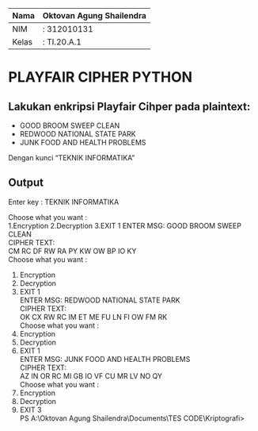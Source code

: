 | Nama  | Oktovan Agung Shailendra|
|-------|-------------------------|
|NIM    |: 312010131              |
|Kelas  |: TI.20.A.1              |

# PLAYFAIR CIPHER PYTHON

## Lakukan enkripsi Playfair Cihper pada plaintext:

- GOOD BROOM SWEEP CLEAN
- REDWOOD NATIONAL STATE PARK
- JUNK FOOD AND HEALTH PROBLEMS

Dengan kunci “TEKNIK INFORMATIKA”

## Output

Enter key : TEKNIK INFORMATIKA

 Choose what you want :  
 1.Encryption 
 2.Decryption 
 3.EXIT 
1
ENTER MSG: GOOD BROOM SWEEP CLEAN <br>
CIPHER TEXT:  <br>
CM RC DF RW RA PY KW OW BP IO KY <br>
 Choose what you want : <br>
 1. Encryption
 2. Decryption
 3. EXIT
1 <br>
ENTER MSG: REDWOOD NATIONAL STATE PARK <br>
CIPHER TEXT: <br>
OK CX RW RC IM ET ME FU LN FI OW FM RK <br>
 Choose what you want : <br>
 1. Encryption
 2. Decryption
 3. EXIT
1 <br>
ENTER MSG: JUNK FOOD AND HEALTH PROBLEMS <br>
CIPHER TEXT: <br>
AZ IN OR RC MI GB IO VF CU MR LV NO QY <br>
 Choose what you want : <br>
 1. Encryption
 2. Decryption
 3. EXIT
3 <br>
PS A:\Oktovan Agung Shailendra\Documents\TES CODE\Kriptografi> <br>